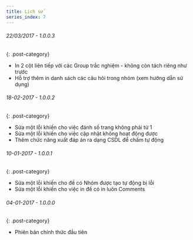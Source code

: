 ```yaml
---
title: Lịch sử
series_index: 7
---
```


###### 22/03/2017 - 1.0.0.3
{: .post-category}
- In 2 cột liên tiếp với các Group trắc nghiệm - không còn tách riêng như trước
- Hỗ trợ thêm in danh sách các câu hỏi trong nhóm (xem hướng dẫn sử dụng)

###### 18-02-2017 - 1.0.0.2
{: .post-category}
- Sửa một lỗi khiến cho việc đánh số trang không phải từ 1
- Sửa một lỗi khiến cho việc cập nhật không hoạt động được
- Thêm chức năng xuất đáp án ra dạng CSDL để chấm tự động

###### 10-01-2017 - 1.0.0.1
{: .post-category}
- Sửa một lỗi khiến cho đề có Nhóm được tạo tự động bị lỗi
- Sửa một lỗi khiến cho việc in đề có in luôn Comments

###### 04-01-2017 - 1.0.0.0
{: .post-category}
- Phiên bản chính thức đầu tiên

